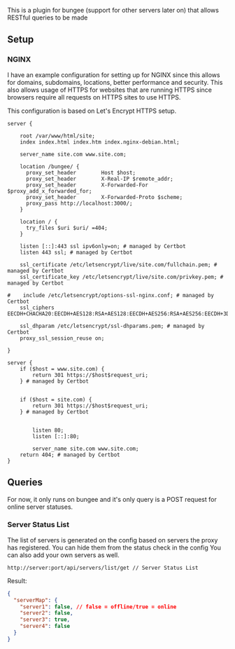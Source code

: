 This is a plugin for bungee (support for other servers later on) that allows RESTful queries to be made

## Setup
### NGINX
I have an example configuration for setting up for NGINX since this allows for domains, subdomains, locations, better performance and security.
This also allows usage of HTTPS for websites that are running HTTPS since browsers require all requests on HTTPS sites to use HTTPS.

This configuration is based on Let's Encrypt HTTPS setup.
```
server {

    root /var/www/html/site;
    index index.html index.htm index.nginx-debian.html;

    server_name site.com www.site.com;

	location /bungee/ {
      proxy_set_header        Host $host;
      proxy_set_header        X-Real-IP $remote_addr;
      proxy_set_header        X-Forwarded-For $proxy_add_x_forwarded_for;
      proxy_set_header        X-Forwarded-Proto $scheme;
      proxy_pass http://localhost:3000/;     
	}

    location / {
      try_files $uri $uri/ =404;
    }

    listen [::]:443 ssl ipv6only=on; # managed by Certbot
    listen 443 ssl; # managed by Certbot

    ssl_certificate /etc/letsencrypt/live/site.com/fullchain.pem; # managed by Certbot
    ssl_certificate_key /etc/letsencrypt/live/site.com/privkey.pem; # managed by Certbot

#    include /etc/letsencrypt/options-ssl-nginx.conf; # managed by Certbot
    ssl_ciphers EECDH+CHACHA20:EECDH+AES128:RSA+AES128:EECDH+AES256:RSA+AES256:EECDH+3DES:RSA+3DES:!MD5;

    ssl_dhparam /etc/letsencrypt/ssl-dhparams.pem; # managed by Certbot
    proxy_ssl_session_reuse on;
            
}

server {
    if ($host = www.site.com) {
        return 301 https://$host$request_uri;
    } # managed by Certbot


    if ($host = site.com) {
        return 301 https://$host$request_uri;
    } # managed by Certbot


        listen 80;
        listen [::]:80;

        server_name site.com www.site.com;
    return 404; # managed by Certbot
}

```

## Queries

For now, it only runs on bungee and it's only query is a POST request for online server statuses.

### Server Status List

The list of servers is generated on the config based on servers the proxy has registered. You can hide them from the status check in the config
You can also add your own servers as well.

```
http://server:port/api/servers/list/get // Server Status List
```

Result:
```json
{
  "serverMap": {
    "server1": false, // false = offline/true = online
    "server2": false,
    "server3": true,
    "server4": false
  }
}
```
